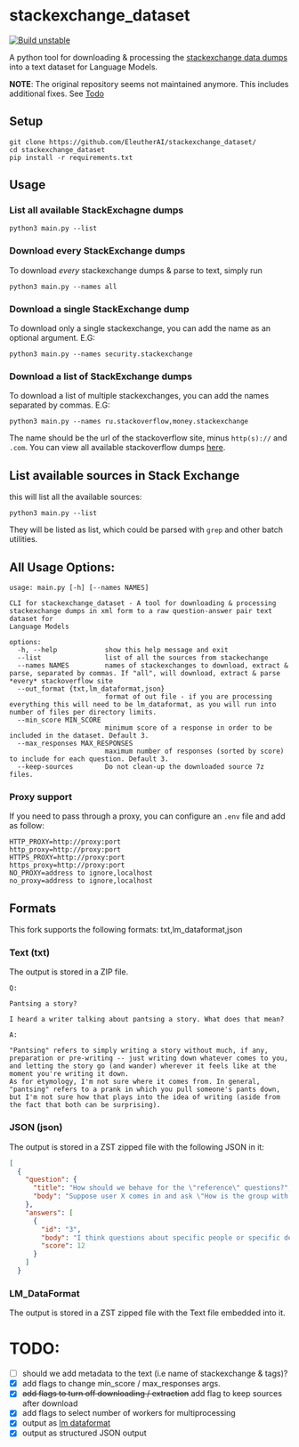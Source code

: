 # stackexchange_dataset

[![Build unstable](https://github.com/lfoppiano/stackexchange-dataset/actions/workflows/ci-build.yml/badge.svg)](https://github.com/lfoppiano/stackexchange-dataset/actions/workflows/ci-build.yml)

A python tool for downloading & processing the [stackexchange data dumps](https://archive.org/details/stackexchange) into a text dataset for Language Models.

**NOTE**: The original repository seems not maintained anymore. This includes additional fixes. See [Todo](#todo)

[//]: # (Download the whole processed dataset [here]&#40;https://eaidata.bmk.sh/data/stackexchange_dataset.tar&#41;)

## Setup
```
git clone https://github.com/EleutherAI/stackexchange_dataset/
cd stackexchange_dataset
pip install -r requirements.txt
```
## Usage


### List all available StackExchagne dumps

```
python3 main.py --list 
```

### Download every StackExchange dumps 

To download *every* stackexchange dumps & parse to text, simply run

```
python3 main.py --names all
```

### Download a single StackExchange dump 

To download only a single stackexchange, you can add the name as an optional argument. E.G: 

```
python3 main.py --names security.stackexchange
```

### Download a list of StackExchange dumps

To download a list of multiple stackexchanges, you can add the names separated by commas. E.G:

```
python3 main.py --names ru.stackoverflow,money.stackexchange
```

The name should be the url of the stackoverflow site, minus `http(s)://` and `.com`. You can view all available stackoverflow dumps [here](https://archive.org/download/stackexchange).

## List available sources in Stack Exchange

this will list all the available sources: 

```
python3 main.py --list
```

They will be listed as list, which could be parsed with `grep` and other batch utilities.


## All Usage Options:

```
usage: main.py [-h] [--names NAMES]

CLI for stackexchange_dataset - A tool for downloading & processing
stackexchange dumps in xml form to a raw question-answer pair text dataset for
Language Models

options:
  -h, --help            show this help message and exit
  --list                list of all the sources from stackechange
  --names NAMES         names of stackexchanges to download, extract & parse, separated by commas. If "all", will download, extract & parse *every* stackoverflow site
  --out_format {txt,lm_dataformat,json}
                        format of out file - if you are processing everything this will need to be lm_dataformat, as you will run into number of files per directory limits.
  --min_score MIN_SCORE
                        minimum score of a response in order to be included in the dataset. Default 3.
  --max_responses MAX_RESPONSES
                        maximum number of responses (sorted by score) to include for each question. Default 3.
  --keep-sources        Do not clean-up the downloaded source 7z files.

```

### Proxy support 

If you need to pass through a proxy, you can configure an `.env` file and add as follow: 

```
HTTP_PROXY=http://proxy:port
http_proxy=http://proxy:port
HTTPS_PROXY=http://proxy:port
https_proxy=http://proxy:port
NO_PROXY=address to ignore,localhost
no_proxy=address to ignore,localhost
```

## Formats 

This fork supports the following formats: txt,lm_dataformat,json

### Text (txt)

The output is stored in a ZIP file. 

```
Q:

Pantsing a story?

I heard a writer talking about pantsing a story. What does that mean?

A:

"Pantsing" refers to simply writing a story without much, if any, preparation or pre-writing -- just writing down whatever comes to you, and letting the story go (and wander) wherever it feels like at the moment you're writing it down.
As for etymology, I'm not sure where it comes from. In general, "pantsing" refers to a prank in which you pull someone's pants down, but I'm not sure how that plays into the idea of writing (aside from the fact that both can be surprising).
```

### JSON (json)

The output is stored in a ZST zipped file with the following JSON in it: 

```json
[
  {
    "question": {
      "title": "How should we behave for the \"reference\" questions?",
      "body": "Suppose user X comes in and ask \"How is the group with professor Y at university Z ?\". How should we treat this kind of questions ? One thing may be to answer with pure citation metrics, that is: they publish a lot, or they don't seem to. More personal experiences and opinions about Professor Y may trigger complaint from the professor him\/herself.\n"
    },
    "answers": [
      {
        "id": "3",
        "body": "I think questions about specific people or specific departments are not good questions for this site.  It would be much better for the asker to directly contact students of the department\/person in question.\n",
        "score": 12
      }
    ]
  }
```

### LM_DataFormat

The output is stored in a ZST zipped file with the Text file embedded into it. 



# TODO: 

- [ ] should we add metadata to the text (i.e name of stackexchange & tags)?
- [x] add flags to change min_score / max_responses args.
- [x] ~~add flags to turn off downloading / extraction~~ add flag to keep sources after download 
- [x] add flags to select number of workers for multiprocessing
- [x] output as [lm dataformat](https://github.com/leogao2/lm_dataformat)
- [x] output as structured JSON output
